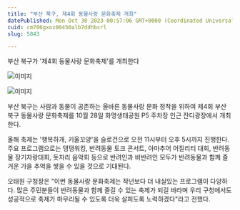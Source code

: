 ```yaml
---
title: "부산 북구, 제4회 동물사랑 문화축제 개최"
datePublished: Mon Oct 30 2023 00:57:06 GMT+0000 (Coordinated Universal Time)
cuid: cm706gxoz00450alb7ddhbcrl
slug: 5843

---
```



부산 북구가 '제4회 동물사랑 문화축제'를 개최한다

![이미지](https://cdn.hashnode.com/res/hashnode/image/upload/v1739259950226/53de8a46-85ef-4320-a909-5dc0b4129a06.png)

![이미지](https://cdn.hashnode.com/res/hashnode/image/upload/v1739259952617/7eaab9c3-2f3f-41fa-8004-bf1529a0b3ca.png)

부산 북구는 사람과 동물이 공존하는 올바른 동물사랑 문화 정착을 위하여 제4회 부산 북구 동물사랑 문화축제를 10월 28일 화명생태공원 P5 주차장 인근 잔디광장에서 개최한다.

올해 축제는 '행복하개, 키울꼬양'을 슬로건으로 오전 11시부터 오후 5시까지 진행한다. 주요 프로그램으로는 댕댕워킹, 반려동물 토크 콘서트, 아마추어 어질리티 대회, 반려동물 장기자랑대회, 돗자리 음악회 등으로 반려인과 비반려인 모두가 반려동물과 함께 즐거운 가을 추억을 쌓을 수 있을 것으로 기대된다.

오태원 구청장은 "이번 동물사랑 문화축제는 작년보다 더 내실있는 프로그램이 다양하다. 많은 주민분들이 반려동물과 함께 즐길 수 있는 축제가 되길 바라며 우리 구청에서도 성공적으로 축제가 마무리될 수 있도록 더욱 살피도록 노력하겠다"라고 전했다.